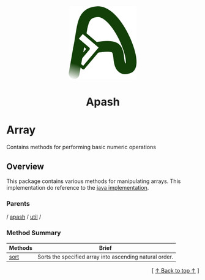 
<div align='center' id='apash-top'>
  <a href='https://github.com/hastec-fr/apash'>
    <img alt='apash-logo' src='../../../../../../assets/apash-logo.svg'/>
  </a>

  # Apash
</div>

# Array

Contains methods for performing basic numeric operations

## Overview

This package contains various methods for manipulating arrays.
This implementation do reference to the [java implementation](https://docs.oracle.com/javase/8/docs/api/java/util/Arrays.html).

### Parents
<!-- apash.parentBegin -->
[](../../../.md) / [apash](../../apash.md) / [util](../util.md) / 
<!-- apash.parentEnd -->

### Method Summary
<!-- apash.summaryTableBegin -->
| Methods                  | Brief                                 |
|--------------------------|---------------------------------------|
|[sort](Array/sort.md)|Sorts the specified array into ascending natural order.|
<!-- apash.summaryTableEnd -->



  <div align='right'>[ <a href='#apash-top'>↑ Back to top ↑</a> ]</div>

